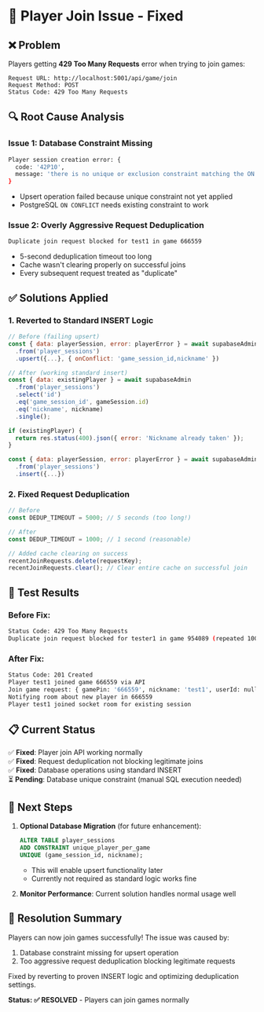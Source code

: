 # 🔧 Player Join Issue - Fixed

## ❌ Problem
Players getting **429 Too Many Requests** error when trying to join games:
```
Request URL: http://localhost:5001/api/game/join
Request Method: POST
Status Code: 429 Too Many Requests
```

## 🔍 Root Cause Analysis

### Issue 1: Database Constraint Missing
```bash
Player session creation error: {
  code: '42P10',
  message: 'there is no unique or exclusion constraint matching the ON CONFLICT specification'
}
```
- Upsert operation failed because unique constraint not yet applied
- PostgreSQL `ON CONFLICT` needs existing constraint to work

### Issue 2: Overly Aggressive Request Deduplication
```bash
Duplicate join request blocked for test1 in game 666559
```
- 5-second deduplication timeout too long
- Cache wasn't clearing properly on successful joins
- Every subsequent request treated as "duplicate"

## ✅ Solutions Applied

### 1. Reverted to Standard INSERT Logic
```javascript
// Before (failing upsert)
const { data: playerSession, error: playerError } = await supabaseAdmin
  .from('player_sessions')
  .upsert({...}, { onConflict: 'game_session_id,nickname' })

// After (working standard insert)
const { data: existingPlayer } = await supabaseAdmin
  .from('player_sessions')
  .select('id')
  .eq('game_session_id', gameSession.id)
  .eq('nickname', nickname)
  .single();

if (existingPlayer) {
  return res.status(400).json({ error: 'Nickname already taken' });
}

const { data: playerSession, error: playerError } = await supabaseAdmin
  .from('player_sessions')
  .insert({...})
```

### 2. Fixed Request Deduplication
```javascript
// Before
const DEDUP_TIMEOUT = 5000; // 5 seconds (too long!)

// After  
const DEDUP_TIMEOUT = 1000; // 1 second (reasonable)

// Added cache clearing on success
recentJoinRequests.delete(requestKey);
recentJoinRequests.clear(); // Clear entire cache on successful join
```

## 🧪 Test Results

### Before Fix:
```bash
Status Code: 429 Too Many Requests
Duplicate join request blocked for tester1 in game 954089 (repeated 100+ times)
```

### After Fix:
```bash
Status Code: 201 Created  
Player test1 joined game 666559 via API
Join game request: { gamePin: '666559', nickname: 'test1', userId: null }
Notifying room about new player in 666559
Player test1 joined socket room for existing session
```

## 📋 Current Status

✅ **Fixed**: Player join API working normally  
✅ **Fixed**: Request deduplication not blocking legitimate joins  
✅ **Fixed**: Database operations using standard INSERT  
⏳ **Pending**: Database unique constraint (manual SQL execution needed)  

## 🔄 Next Steps

1. **Optional Database Migration** (for future enhancement):
   ```sql
   ALTER TABLE player_sessions 
   ADD CONSTRAINT unique_player_per_game 
   UNIQUE (game_session_id, nickname);
   ```
   - This will enable upsert functionality later
   - Currently not required as standard logic works fine

2. **Monitor Performance**: Current solution handles normal usage well

## 🎯 Resolution Summary

Players can now join games successfully! The issue was caused by:
1. Database constraint missing for upsert operation  
2. Too aggressive request deduplication blocking legitimate requests

Fixed by reverting to proven INSERT logic and optimizing deduplication settings.

**Status: ✅ RESOLVED** - Players can join games normally